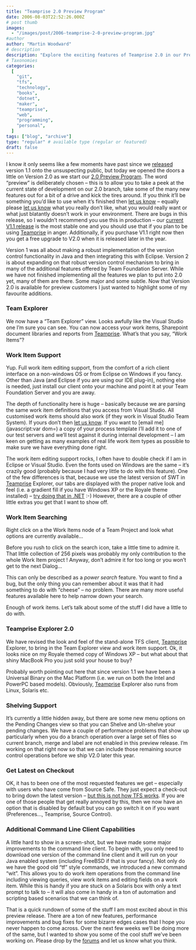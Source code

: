 ```yaml
---
title: "Teamprise 2.0 Preview Program"
date: 2006-08-03T22:52:26.000Z
# post thumb
images:
  - "/images/post/2006-teamprise-2-0-preview-program.jpg"
#author
author: "Martin Woodward"
# description
description: "Explore the exciting features of Teamprise 2.0 in our Preview Program, where your feedback shapes the future of version control."
# Taxonomies
categories:
  [
    "git",
    "tfs",
    "technology",
    "books",
    "dotnet",
    "maker",
    "teamprise",
    "web",
    "programming",
    "personal",
  ]
tags: ["blog", "archive"]
type: "regular" # available type (regular or featured)
draft: false
---
```


I know it only seems like a few moments have past since we [released](http://www.woodwardweb.com/vsts/000261.html) version 1.1 onto the unsuspecting public, but today we opened the doors a little on Version 2.0 as we start our [2.0 Preview Program](http://www.teamprise.com/preview/preview-register.py). The word “preview” is deliberately chosen – this is to allow you to take a peek at the current state of development on our 2.0 branch, take some of the many new features out for a bit of a drive and kick the tires around. If you think it’ll be something you’d like to use when it’s finished then [let us know](http://support.teamprise.com/viewforum.php?f=6) – equally please [let us know](http://support.teamprise.com/viewforum.php?f=6) what you really don’t like, what you would really want or what just blatantly doesn’t work in your environment. There are bugs in this release, so I wouldn’t recommend you use this in production – our [current V1.1 release](http://www.teamprise.com/download/) is the most stable one and you should use that if you plan to be using [Teamprise](http://www.teamprise.com/) in anger. Additionally, if you purchase V1.1 right now then you get a free upgrade to V2.0 when it is released later in the year.

Version 1 was all about making a robust implementation of the version control functionality in Java and then integrating this with Eclipse. Version 2 is about expanding on that robust version control mechanism to bring in many of the additional features offered by Team Foundation Server. While we have not finished implementing all the features we plan to put into 2.0 yet, many of them are there. Some major and some subtle. Now that Version 2.0 is available for preview customers I just wanted to highlight some of my favourite additions.

### Team Explorer

[](http://www.woodwardweb.com/blog/teamexplorer.png)

We now have a “Team Explorer” view. Looks awfully like the Visual Studio one I’m sure you can see. You can now access your work items, Sharepoint document libraries and reports from [Teamprise](http://www.teamprise.com/). What’s that you say, “Work Items”?

### Work Item Support

Yup. Full work item editing support, from the comfort of a rich client interface on a non-windows OS or from Eclipse on Windows if you fancy. Other than Java (and Eclipse if you are using our IDE plug-in), nothing else is needed, just install our client onto your machine and point it at your Team Foundation Server and you are away.

The depth of functionality here is huge – basically because we are parsing the same work item definitions that you access from Visual Studio. All customised work items should also work (if they work in Visual Studio Team System). If yours don’t then [let us know](http://support.teamprise.com/viewforum.php?f=6). If you want to [email me](javascript:var dom=) a copy of your process template I’ll add it to one of our test servers and we’ll test against it during internal development – I am keen on getting as many examples of real life work item types as possible to make sure we have everything done right.

The work item editing support rocks, I often have to double check if I am in Eclipse or Visual Studio. Even the fonts used on Windows are the same – it’s crazily good (probably because I had very little to do with this feature). One of the few differences is that, because we use the latest version of SWT in [Teamprise](http://www.teamprise.com/) Explorer, our tabs are displayed with the proper native look and feel (i.e. a gradient fill if you have Windows XP or the Royale theme installed) – [try doing that in .NET](http://www.codeproject.com/cs/miscctrl/themedtabpage.asp) :-) However, there are a couple of other little extras you get that I want to show off.

### Work Item Searching

Right click on a the Work Items node of a Team Project and look what options are currently available…

Before you rush to click on the search icon, take a little time to admire it. That little collection of 256 pixels was probably my only contribution to the whole Work Item project ! Anyway, don’t admire it for too long or you won’t get to the next Dialog…

[](http://www.woodwardweb.com/blog/work_item_search.png)

This can only be described as a _power search_ feature. You want to find a bug, but the only thing you can remember about it was that it had something to do with “cheese” – no problem. There are many more useful features available here to help narrow down your search.

Enough of work items. Let’s talk about some of the stuff I did have a little to do with.

### Teamprise Explorer 2.0

[](http://www.woodwardweb.com/blog/explorer_on_windows.png)

We have revised the look and feel of the stand-alone TFS client, [Teamprise](http://www.teamprise.com/) Explorer, to bring in the Team Explorer view and work item support. Ok, it looks nice on my Royale themed copy of Windows XP – but what about that shiny MacBook Pro you just sold your house to buy?

[](http://www.woodwardweb.com/blog/explorer_on_mac.png)

Probably worth pointing out here that since version 1.1 we have been a Universal Binary on the Mac Platform (i.e. we run on both the Intel and PowerPC based models). Obviously, [Teamprise](http://www.teamprise.com/) Explorer also runs from Linux, Solaris etc.

### Shelving Support

It’s currently a little hidden away, but there are some new menu options on the Pending Changes view so that you can Shelve and Un-shelve your pending changes. We have a couple of performance problems that show up particularly when you do a branch operation over a large set of files so current branch, merge and label are not enabled in this preview release. I’m working on that right now so that we can include those remaining source control operations before we ship V2.0 later this year.

### Get Latest on Checkout

OK, it has to been one of the most requested features we get – especially with users who have come from Source Safe. They just expect a check-out to bring down the latest version – [but this is not how TFS works](http://www.woodwardweb.com/vsts/000179.html). If you are one of those people that get really annoyed by this, then we now have an option that is disabled by default but you can go switch it on if you want (Preferences…, Teamprise, Source Control).

### Additional Command Line Client Capabilities

A little hard to show in a screen-shot, but we have made some major improvements to the command line client. To begin with, you only need to download one version of the command line client and it will run on your Java enabled system (including FreeBSD if that is your fancy). Not only do we have the good old “tf” style commands, we introduced a new command “wit”. This allows you to do work item operations from the command line including viewing queries, view work items and editing fields on a work item. While this is handy if you are stuck on a Solaris box with only a text prompt to talk to – it will also come in handy in a ton of automation and scripting based scenarios that we can think of.

That is a quick rundown of some of the stuff I am most excited about in this preview release. There are a ton of new features, performance improvements and bug fixes for some bizarre edges cases that I hope you never happen to come across. Over the next few weeks we’ll be doing more of the same, but I wanted to show you some of the cool stuff we’ve been working on. Please drop by the [forums](http://support.teamprise.com/) and let us know what you think.

